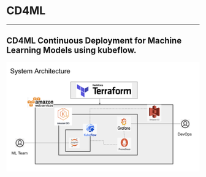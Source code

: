 # CD4ML
---
CD4ML Continuous Deployment for Machine Learning Models using kubeflow.
---
![](images/cd4ml_system_architecture.png)


